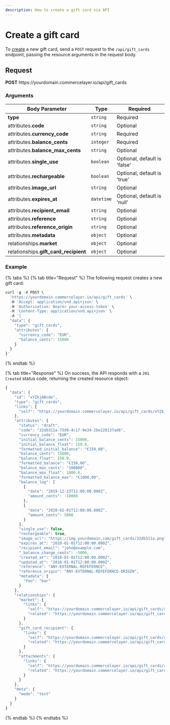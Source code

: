 ```yaml
---
description: How to create a gift card via API
---
```


# Create a gift card

To <a href="https://docs.commercelayer.io/developers/creating-resources" target="_blank">create</a> a new gift card, send a `POST` request to the `/api/gift_cards` endpoint, passing the resource arguments in the request body.

## Request

**POST** https://<i></i>yourdomain.commercelayer.io/api/gift_cards

### Arguments

| Body Parameter | Type     | Required |
| -------------- | -------- | -------- |
| **type**       | `string` | Required |
| attributes.**code** | `string` | Optional |
| attributes.**currency_code** | `string` | Required |
| attributes.**balance_cents** | `integer` | Required |
| attributes.**balance_max_cents** | `string` | Optional |
| attributes.**single_use** | `boolean` | Optional, default is 'false' |
| attributes.**rechargeable** | `boolean` | Optional, default is 'true' |
| attributes.**image_url** | `string` | Optional |
| attributes.**expires_at** | `datetime` | Optional, default is 'null' |
| attributes.**recipient_email** | `string` | Optional |
| attributes.**reference** | `string` | Optional |
| attributes.**reference_origin** | `string` | Optional |
| attributes.**metadata** | `object` | Optional |
| relationships.**market** | `object` | Optional |
| relationships.**gift_card_recipient** | `object` | Optional |

### Example

{% tabs %}
{% tab title="Request" %}
The following request creates a new gift card:

```javascript
curl -g -X POST \
  'https://yourdomain.commercelayer.io/api/gift_cards' \
  -H 'Accept: application/vnd.api+json' \
  -H 'Authorization: Bearer your-access-token' \
  -H 'Content-Type: application/vnd.api+json' \
  -d '{
  "data": {
    "type": "gift_cards",
    "attributes": {
      "currency_code": "EUR",
      "balance_cents": 15000
    }
  }
}'
```
{% endtab %}

{% tab title="Response" %}
On success, the API responds with a `201 Created` status code, returning the created resource object:

```javascript
{
  "data": {
    "id": "xYZkjABcde",
    "type": "gift_cards",
    "links": {
      "self": "https://yourdomain.commercelayer.io/api/gift_cards/xYZkjABcde"
    },
    "attributes": {
      "status": "draft",
      "code": "32db311a-75d9-4c17-9e34-2be220137ad6",
      "currency_code": "EUR",
      "initial_balance_cents": 15000,
      "initial_balance_float": 150.0,
      "formatted_initial_balance": "€150,00",
      "balance_cents": 15000,
      "balance_float": 150.0,
      "formatted_balance": "€150,00",
      "balance_max_cents": "100000",
      "balance_max_float": 1000.0,
      "formatted_balance_max": "€1000,00",
      "balance_log": [
        {
          "date": "2019-12-23T12:00:00.000Z",
          "amount_cents": -10000
        },
        {
          "date": "2020-02-01T12:00:00.000Z",
          "amount_cents": 5000
        }
      ],
      "single_use": false,
      "rechargeable": true,
      "image_url": "https://img.yourdomain.com/gift_cards/32db311a.png",
      "expires_at": "2018-01-01T12:00:00.000Z",
      "recipient_email": "john@example.com",
      "_balance_change_cents": -5000,
      "created_at": "2018-01-01T12:00:00.000Z",
      "updated_at": "2018-01-01T12:00:00.000Z",
      "reference": "ANY-EXTERNAL-REFEFERNCE",
      "reference_origin": "ANY-EXTERNAL-REFEFERNCE-ORIGIN",
      "metadata": {
        "foo": "bar"
      }
    },
    "relationships": {
      "market": {
        "links": {
          "self": "https://yourdomain.commercelayer.io/api/gift_cards/xYZkjABcde/relationships/market",
          "related": "https://yourdomain.commercelayer.io/api/gift_cards/xYZkjABcde/market"
        }
      },
      "gift_card_recipient": {
        "links": {
          "self": "https://yourdomain.commercelayer.io/api/gift_cards/xYZkjABcde/relationships/gift_card_recipient",
          "related": "https://yourdomain.commercelayer.io/api/gift_cards/xYZkjABcde/gift_card_recipient"
        }
      },
      "attachments": {
        "links": {
          "self": "https://yourdomain.commercelayer.io/api/gift_cards/xYZkjABcde/relationships/attachments",
          "related": "https://yourdomain.commercelayer.io/api/gift_cards/xYZkjABcde/attachments"
        }
      }
    },
    "meta": {
      "mode": "test"
    }
  }
}
```
{% endtab %}
{% endtabs %}

